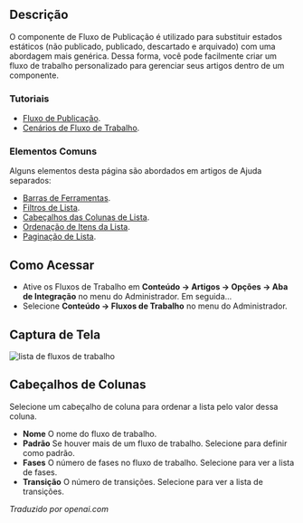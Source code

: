 <!-- Filename: Help4.x:Workflows_List / Display title: Fluxos de Trabalho -->

## Descrição

O componente de Fluxo de Publicação é utilizado para substituir estados estáticos (não publicado, publicado, descartado e arquivado) com uma abordagem mais genérica. Dessa forma, você pode facilmente criar um fluxo de trabalho personalizado para gerenciar seus artigos dentro de um componente.

### Tutoriais

* [Fluxo de Publicação](jdocmanual?article=user/workflows/workflow).
* [Cenários de Fluxo de Trabalho](jdocmanual?article=user/workflows/workflow-scenarios).

### Elementos Comuns

Alguns elementos desta página são abordados em artigos de Ajuda separados:

* [Barras de Ferramentas](jdocmanual?article=help/common-elements/toolbars).
* [Filtros de Lista](jdocmanual?article=help/common-elements/list-filters).
* [Cabeçalhos das Colunas de Lista](jdocmanual?article=help/common-elements/list-column-headers).
* [Ordenação de Itens da Lista](jdocmanual?article=help/common-elements/list-ordering).
* [Paginação de Lista](jdocmanual?article=help/common-elements/list-pagination).

## Como Acessar

- Ative os Fluxos de Trabalho em **Conteúdo → Artigos → Opções → Aba de Integração** no menu do Administrador. Em seguida...
- Selecione **Conteúdo → Fluxos de Trabalho** no menu do Administrador.

## Captura de Tela

![lista de fluxos de trabalho](../../../pt/images/workflows/workflows-list.png)

## Cabeçalhos de Colunas

Selecione um cabeçalho de coluna para ordenar a lista pelo valor dessa coluna.

- **Nome** O nome do fluxo de trabalho.
- **Padrão** Se houver mais de um fluxo de trabalho. Selecione para definir como padrão.
- **Fases** O número de fases no fluxo de trabalho. Selecione para ver a lista de fases.
- **Transição** O número de transições. Selecione para ver a lista de transições.

*Traduzido por openai.com*

